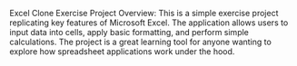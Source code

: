  Excel Clone Exercise
Project Overview: This is a simple exercise project replicating key features of Microsoft Excel. The application allows users to input data into cells, apply basic formatting, and perform simple calculations. The project is a great learning tool for anyone wanting to explore how spreadsheet applications work under the hood.
